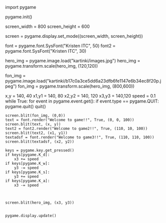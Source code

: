 import pygame


pygame.init()

screen_width = 800
screen_height = 600

screen = pygame.display.set_mode((screen_width, screen_height))

font = pygame.font.SysFont("Kristen ITC", 50)
font2 = pygame.font.SysFont("Kristen ITC", 30)

hero_img = pygame.image.load("kartinki/images.jpg")
hero_img = pygame.transform.scale(hero_img, (120,120))

fon_img = pygame.image.load("kartinki/b17c0a3ce5dd6a23dfb6fe1147e6b34ec8f20p.jpeg")
fon_img = pygame.transform.scale(hero_img, (800,600))


x,y = 140, 40
x1,y1 = 140, 80
x2,y2 = 140, 120
x3,y3 = 140,120
speed = 0.1
while True:
    for event in pygame.event.get():
        if event.type == pygame.QUIT:
            pygame.quit()
            quit()


    screen.blit(fon_img, (0,0))
    text = font.render("Welcome to game!!", True, (0, 0, 100))
    screen.blit(text, (x, y))
    text2 = font2.render("Welcome to game2!!", True, (110, 10, 100))
    screen.blit(text2, (x1, y1))
    textadsf = font.render("Welcome to game3!!", True, (110, 110, 100))
    screen.blit(textadsf, (x2, y2))

    keys = pygame.key.get_pressed()
    if keys[pygame.K_d]:
        x3 += speed
    if keys[pygame.K_w]:
        y3 -= speed
    if keys[pygame.K_s]:
        y3 += speed
    if keys[pygame.K_a]:
        x3 -= speed



    screen.blit(hero_img, (x3, y3))


    pygame.display.update()
